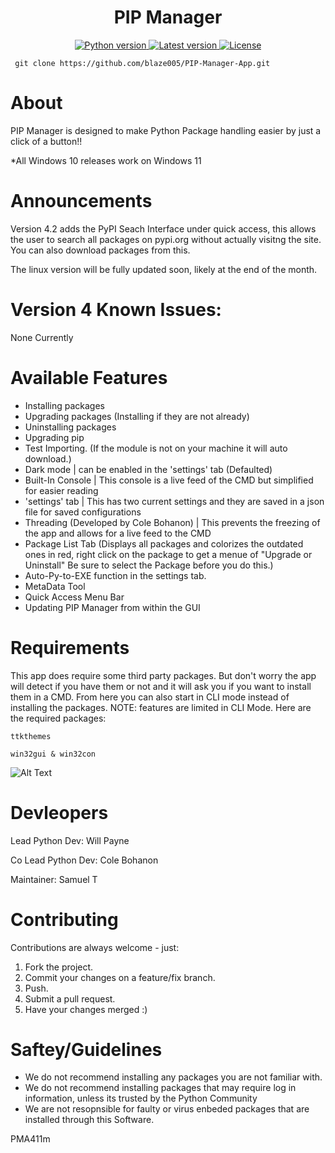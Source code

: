 
<h1 align="center">PIP Manager</h1><div align="center">
  <a href="https://www.python.org">
    <img src="https://img.shields.io/badge/Python-3.11.4-blue" alt="Python version" />
  </a>
  <a href="https://github.com/blaze005/PIP-Manager-App/releases">
    <img src="https://img.shields.io/badge/Version-4.2-green" alt="Latest version" />
  </a>
  <a href="https://github.com/blaze005/PIP-Manager-App/blob/main/LICENSE">
    <img src="https://img.shields.io/badge/License-MIT-yellow" alt="License" />
  </a>
</div>

``` git clone https://github.com/blaze005/PIP-Manager-App.git```

# About
PIP Manager is designed to make Python Package handling easier by just a click of a button!!

*All Windows 10 releases work on Windows 11

# Announcements 
Version 4.2 adds the PyPI Seach Interface under quick access, this allows the user to search all packages on pypi.org without actually visitng the site. You can also download packages from this. 

The linux version will be fully updated soon, likely at the end of the month.

# Version 4 Known Issues: 
None Currently


# Available Features

- Installing packages
- Upgrading packages (Installing if they are not already)
- Uninstalling packages 
- Upgrading pip
- Test Importing. (If the module is not on your machine it will auto download.)
- Dark mode | can be enabled in the 'settings' tab (Defaulted)
- Built-In Console | This console is a live feed of the CMD but simplified for easier reading 
- 'settings' tab | This has two current settings and they are saved in a json file for saved configurations 
- Threading (Developed by Cole Bohanon) | This prevents the freezing of the app and allows for a live feed to the CMD
- Package List Tab (Displays all packages and colorizes the outdated ones in red, right click on the package to get a menue of "Upgrade or Uninstall" Be sure to select the Package before you do this.)
- Auto-Py-to-EXE function in the settings tab. 
- MetaData Tool 
- Quick Access Menu Bar
- Updating PIP Manager from within the GUI



# Requirements

This app does require some third party packages. But don't worry the app will detect if you have them or not and it will ask you if you want to install them in a CMD. From here you can also start in CLI mode instead of installing the packages. NOTE: features are limited in CLI Mode. 
Here are the required packages:

```ttkthemes```

```win32gui & win32con```



![Alt Text](https://github.com/blaze005/PIP-Manager-App/blob/main/Capture.png?raw=true)


# Devleopers 

Lead Python Dev: Will Payne 

Co Lead Python Dev: Cole Bohanon

Maintainer: Samuel T

# Contributing
Contributions are always welcome - just:

1. Fork the project.
2. Commit your changes on a feature/fix branch.
3. Push.
4. Submit a pull request.
5. Have your changes merged :)


# Saftey/Guidelines 

- We do not recommend installing any packages you are not familiar with.
- We do not recommend installing packages that may require log in information, unless its trusted by the Python Community 
- We are not resopnsible for faulty or virus enbeded packages that are installed through this Software. 



PMA411m
